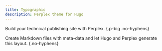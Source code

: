```yaml
---
title: Typographic
description: Perplex theme for Hugo
---
```


Build your technical publishing site with Perplex.
{.p-big .no-hyphens}

Create Markdown files with meta-data and let Hugo and Perplex generate this layout.
{.no-hyphens}
